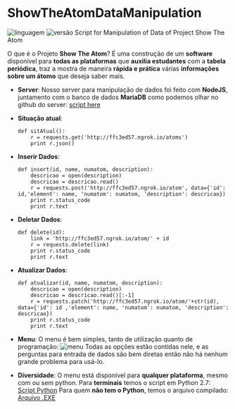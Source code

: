 
# ShowTheAtomDataManipulation
![linguagem](https://img.shields.io/badge/Python-2.7-brightgreen.svg)
![versão](https://img.shields.io/badge/version-v0.2-orange.svg)
Script for Manipulation of Data of Project Show The Atom

O que é o Projeto **Show The Atom**? É uma construção de um **software** disponível para **todas as plataformas** que **auxilia estudantes** com a **tabela periódica**, traz a mostra de maneira **rápida e prática** várias **informações sobre um átomo** que deseja saber mais.

- **Server**:
	Nosso server  para manipulação de dados foi feito com **NodeJS**, juntamento com o banco de dados **MariaDB** como podemos olhar no github do server: [script here](https://github.com/ProfessorJamesBach/ShowTheAtomServer)
 - **Situação atual**:
	 ````
	 def sitAtual():
	     r = requests.get('http://ffc3ed57.ngrok.io/atoms')
	     print r.json()
	 ````
 - **Inserir Dados**:
	 ````
	 def insert(id, name, numatom, description):
	     descricao = open(description)
	     descricao = descricao.read()
	     r = requests.post('http://ffc3ed57.ngrok.io/atom', data={'id': id,'element': name, 'numatom': numatom, 'description': descricao})
	     print r.status_code
	     print r.text 
	 ````
- **Deletar Dados**:
	````
	def delete(id):
	    link = 'http://ffc3ed57.ngrok.io/atom/' + id
	    r = requests.delete(link)
	    print r.status_code
	    print r.text
	````
- **Atualizar Dados**:
	````
	def atualizar(id, name, numatom, description):
	    descricao = open(description)
	    descricao = descricao.read()[:-1]
	    r = requests.patch('http://ffc3ed57.ngrok.io/atom/'+str(id), data={'id': id ,'element': name, 'numatom': numatom, 'description': descricao})
	    print r.status_code
	    print r.text
	````

- **Menu**:
	O menu é bem simples, tanto de utilização quanto de programação:
	![menu](https://i.imgur.com/meqDpJU.png)
	Todas as opções estão contidas nele, e as perguntas para entrada de dados são bem diretas então não há nenhum grande problema para usá-lo.

- **Diversidade**:
	O menu está disponível para **qualquer plataforma**, mesmo com ou sem python.
	Para **terminais** temos o script em Python 2.7: [Script Python](https://github.com/ProfessorJamesBach/ShowTheAtomServer/blob/master/mysql.py)
	Para quem **não tem o Python**, temos o arquivo compilado: [Arquivo .EXE](https://github.com/ProfessorJamesBach/ShowTheAtomServer/blob/master/mysql.exe)

